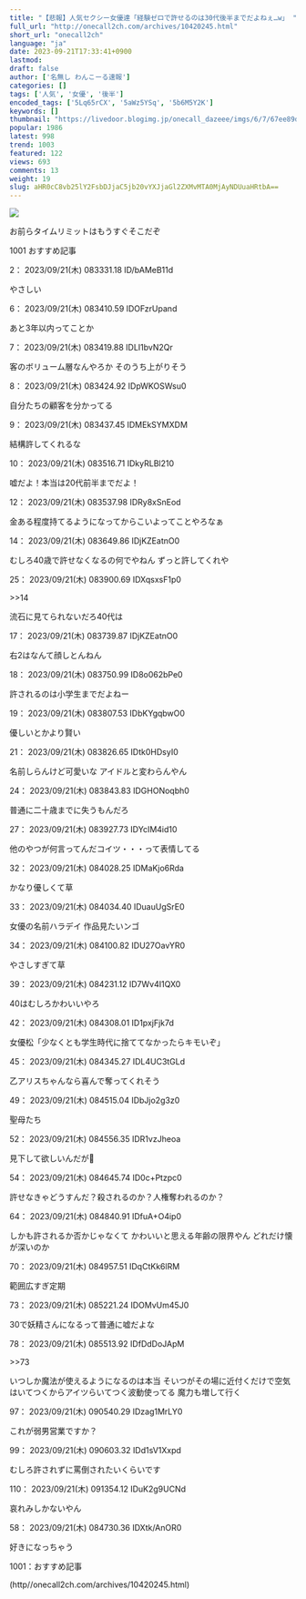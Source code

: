 ```yaml
---
title: "【悲報】人気セクシー女優達「経験ゼロで許せるのは30代後半までだよねぇ…w」 "
full_url: "http://onecall2ch.com/archives/10420245.html"
short_url: "onecall2ch"
language: "ja"
date: 2023-09-21T17:33:41+0900
lastmod: 
draft: false
author: ['名無し わんこーる速報']
categories: []
tags: ['人気', '女優', '後半']
encoded_tags: ['5Lq65rCX', '5aWz5YSq', '5b6M5Y2K']
keywords: []
thumbnail: "https://livedoor.blogimg.jp/onecall_dazeee/imgs/6/7/67ee89df-s.jpg"
popular: 1986
latest: 998
trend: 1003
featured: 122
views: 693
comments: 13
weight: 19
slug: aHR0cC8vb25lY2FsbDJjaC5jb20vYXJjaGl2ZXMvMTA0MjAyNDUuaHRtbA==
---
```


![](https://livedoor.blogimg.jp/onecall_dazeee/imgs/6/7/67ee89df-s.jpg)

<div><p>お前らタイムリミットはもうすぐそこだぞ</p> <p class='name2'> 1001 おすすめ記事</p> <p class='name2'>2： 2023/09/21(木) 083331.18 ID/bAMeB11d</p><p class='onecall'> やさしい </p> <p class='name2'>6： 2023/09/21(木) 083410.59 IDOFzrUpand</p><p class='onecall'> あと3年以内ってことか </p> <p class='name2'>7： 2023/09/21(木) 083419.88 IDLI1bvN2Qr</p><p class='onecall'><p> 客のボリューム層なんやろか そのうち上がりそう </p></p> <p class='name2'>8： 2023/09/21(木) 083424.92 IDpWKOSWsu0</p><p class='onecall'> 自分たちの顧客を分かってる </p> <p class='name2'>9： 2023/09/21(木) 083437.45 IDMEkSYMXDM</p><p class='onecall'> 結構許してくれるな </p> <p class='name2'>10： 2023/09/21(木) 083516.71 IDkyRLBl210</p><p class='onecall'><p> 嘘だよ！本当は20代前半までだよ！ </p></p> <p class='name2'>12： 2023/09/21(木) 083537.98 IDRy8xSnEod</p><p class='onecall'> 金ある程度持てるようになってからこいよってことやろなぁ </p> <p class='name2'>14： 2023/09/21(木) 083649.86 IDjKZEatnO0</p><p class='onecall'> むしろ40歳で許せなくなるの何でやねん ずっと許してくれや </p> <p class='name2'>25： 2023/09/21(木) 083900.69 IDXqsxsF1p0</p><p class='onecall'> <p class='anchor'>>>14</p> 流石に見てられないだろ40代は </p> <p class='name2'>17： 2023/09/21(木) 083739.87 IDjKZEatnO0</p><p class='onecall'> 右2はなんて顔しとんねん </p> <p class='name2'>18： 2023/09/21(木) 083750.99 ID8o062bPe0</p><p class='onecall'><p>許されるのは小学生までだよねー </p></p> <p class='name2'>19： 2023/09/21(木) 083807.53 IDbKYgqbwO0</p><p class='onecall'> 優しいとかより賢い </p> <p class='name2'>21： 2023/09/21(木) 083826.65 IDtk0HDsyI0</p><p class='onecall'> 名前しらんけど可愛いな アイドルと変わらんやん </p> <p class='name2'>24： 2023/09/21(木) 083843.83 IDGHONoqbh0</p><p class='onecall'> 普通に二十歳までに失うもんだろ </p> <p class='name2'>27： 2023/09/21(木) 083927.73 IDYcIM4id10</p><p class='onecall'> 他のやつが何言ってんだコイツ・・・って表情してる </p> <p class='name2'>32： 2023/09/21(木) 084028.25 IDMaKjo6Rda</p><p class='onecall'><p> かなり優しくて草 </p></p> <p class='name2'>33： 2023/09/21(木) 084034.40 IDuauUgSrE0</p><p class='onecall'> 女優の名前ハラデイ 作品見たいンゴ </p> <p class='name2'>34： 2023/09/21(木) 084100.82 IDU27OavYR0</p><p class='onecall'> やさしすぎて草 </p> <p class='name2'>39： 2023/09/21(木) 084231.12 ID7Wv4I1QX0</p><p class='onecall'><p> 40はむしろかわいいやろ </p></p> <p class='name2'>42： 2023/09/21(木) 084308.01 ID1pxjFjk7d</p><p class='onecall'> 女優松「少なくとも学生時代に捨ててなかったらキモいぞ」 </p> <p class='name2'>45： 2023/09/21(木) 084345.27 IDL4UC3tGLd</p><p class='onecall'> 乙アリスちゃんなら喜んで奪ってくれそう </p> <p class='name2'>49： 2023/09/21(木) 084515.04 IDbJjo2g3z0</p><p class='onecall'> 聖母たち </p> <p class='name2'>52： 2023/09/21(木) 084556.35 IDR1vzJheoa</p><p class='onecall'><p> 見下して欲しいんだが😤 </p></p> <p class='name2'>54： 2023/09/21(木) 084645.74 ID0c+Ptzpc0</p><p class='onecall'> 許せなきゃどうすんだ？殺されるのか？人権奪われるのか？ </p> <p class='name2'>64： 2023/09/21(木) 084840.91 IDfuA+O4ip0</p><p class='onecall'><p> しかも許されるか否かじゃなくて かわいいと思える年齢の限界やん どれだけ懐が深いのか </p></p> <p class='name2'>70： 2023/09/21(木) 084957.51 IDqCtKk6lRM</p><p class='onecall'> 範囲広すぎ定期 </p> <p class='name2'>73： 2023/09/21(木) 085221.24 IDOMvUm45J0</p><p class='onecall'> 30で妖精さんになるって普通に嘘だよな </p> <p class='name2'>78： 2023/09/21(木) 085513.92 IDfDdDoJApM</p><p class='onecall'> <p class='anchor'>>>73</p> いつしか魔法が使えるようになるのは本当 そいつがその場に近付くだけで空気はいてつくからアイツらいてつく波動使ってる 魔力も増して行く </p> <p class='name2'>97： 2023/09/21(木) 090540.29 IDzag1MrLY0</p><p class='onecall'> これが弱男営業ですか？ </p> <p class='name2'>99： 2023/09/21(木) 090603.32 IDd1sV1Xxpd</p><p class='onecall'><p> むしろ許されずに罵倒されたいくらいです </p></p> <p class='name2'>110： 2023/09/21(木) 091354.12 IDuK2g9UCNd</p><p class='onecall'> 哀れみしかないやん </p> <p class='name2'>58： 2023/09/21(木) 084730.36 IDXtk/AnOR0</p><p class='onecall'><p> 好きになっちゃう </p></p> <p class='name2'>1001：おすすめ記事</p> </div>

(http//onecall2ch.com/archives/10420245.html)
